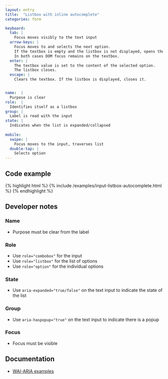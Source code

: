 ```yaml
---
layout: entry
title:  "Listbox with inline autocomplete"
categories: form

keyboard:
  tab: |
    Focus moves visibly to the text input
  arrow-keys: |
    Focus moves to and selects the next option. 
    If the textbox is empty and the listbox is not displayed, opens the listbox and moves visual focus to the next option.
    In both cases DOM focus remains on the textbox.
  enter: |
    The textbox value is set to the content of the selected option.
    The listbox closes.
  escape: |
    Clears the textbox. If the listbox is displayed, closes it.


name:  |
  Purpose is clear
role:  |
  Identifies itself as a listbox
group: |
  Label is read with the input
state: |
  Indicates when the list is expanded/collapsed
      
mobile:
  swipe: |
    Focus moves to the input, traverses list
  double-tap: |
    Selects option
---
```


## Code example

{% highlight html %}
{% include /examples/input-listbox-autocomplete.html %}
{% endhighlight %}



## Developer notes

### Name
- Purpose must be clear from the label

### Role
- Use `role="combobox"` for the input
- Use `role="listbox"` for the list of options
- Use `role="option"` for the individual options

### State
- Use `aria-expanded="true/false"` on the text input to indicate the state of the list

### Group
- Use `aria-haspopup="true"` on the text input to indicate there is a popup

### Focus
- Focus must be visible

## Documentation
- [WAI-ARIA examples](https://www.w3.org/TR/wai-aria-practices/examples/combobox/aria1.1pattern/listbox-combo.html)